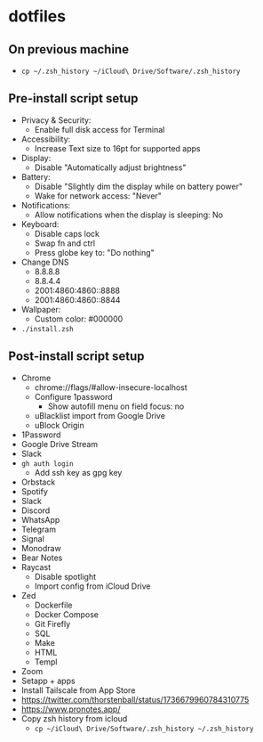 # dotfiles

## On previous machine

- `cp ~/.zsh_history ~/iCloud\ Drive/Software/.zsh_history`

## Pre-install script setup

- Privacy & Security:
  - Enable full disk access for Terminal
- Accessibility:
  - Increase Text size to 16pt for supported apps
- Display:
  - Disable "Automatically adjust brightness"
- Battery:
  - Disable "Slightly dim the display while on battery power"
  - Wake for network access: "Never"
- Notifications:
  - Allow notifications when the display is sleeping: No
- Keyboard:
  - Disable caps lock
  - Swap fn and ctrl
  - Press globe key to: "Do nothing"
- Change DNS
  - 8.8.8.8
  - 8.8.4.4
  - 2001:4860:4860::8888
  - 2001:4860:4860::8844
- Wallpaper:
  - Custom color: #000000
- `./install.zsh`

## Post-install script setup

- Chrome
  - chrome://flags/#allow-insecure-localhost
  - Configure 1password
    - Show autofill menu on field focus: no
  - uBlacklist import from Google Drive
  - uBlock Origin
- 1Password
- Google Drive Stream
- Slack
- `gh auth login`
  - Add ssh key as gpg key
- Orbstack
- Spotify
- Slack
- Discord
- WhatsApp
- Telegram
- Signal
- Monodraw
- Bear Notes
- Raycast
  - Disable spotlight
  - Import config from iCloud Drive
- Zed
  - Dockerfile
  - Docker Compose
  - Git Firefly
  - SQL
  - Make
  - HTML
  - Templ
- Zoom
- Setapp + apps
- Install Tailscale from App Store
- https://twitter.com/thorstenball/status/1736679960784310775
- https://www.pronotes.app/
- Copy zsh history from icloud
  - `cp ~/iCloud\ Drive/Software/.zsh_history ~/.zsh_history`
